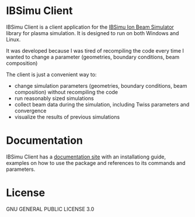 # IBSimu Client

IBSimu Client is a client application for the [IBSimu Ion Beam Simulator](http://ibsimu.sourceforge.net/) library for plasma simulation. It is designed to run on both Windows and Linux.

It was developed because I was tired of recompiling the code every time I wanted to change a parameter (geometries, boundary conditions, beam composition)


The client is just a convenient way to:
* change simulation parameters (geometries, boundary conditions, beam composition) without recompiling the code
* run reasonably sized simulations
* collect beam data during the simulation, including Twiss parameters and convergence
* visualize the results of previous simulations


# Documentation

IBSimu Client has a [documentation site](https://dgasparri.github.io/IBSimu_Client/) with an installationg guide, examples on how to use the package and references to its commands and parameters.


# License

GNU GENERAL PUBLIC LICENSE 3.0